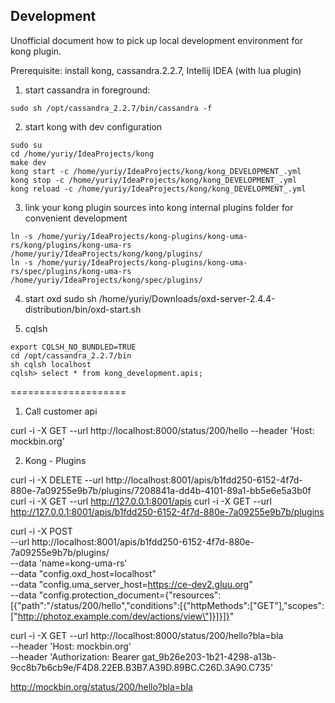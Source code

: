 ## Development
  
Unofficial document how to pick up local development environment for kong plugin. 

Prerequisite: install kong, cassandra.2.2.7, Intellij IDEA (with lua plugin)

1. start cassandra in foreground:
```
sudo sh /opt/cassandra_2.2.7/bin/cassandra -f
```

2. start kong with dev configuration
 ```
sudo su
cd /home/yuriy/IdeaProjects/kong
make dev
kong start -c /home/yuriy/IdeaProjects/kong/kong_DEVELOPMENT_.yml
kong stop -c /home/yuriy/IdeaProjects/kong/kong_DEVELOPMENT_.yml
kong reload -c /home/yuriy/IdeaProjects/kong/kong_DEVELOPMENT_.yml
```

3. link your kong plugin sources into kong internal plugins folder for convenient development
```
ln -s /home/yuriy/IdeaProjects/kong-plugins/kong-uma-rs/kong/plugins/kong-uma-rs /home/yuriy/IdeaProjects/kong/kong/plugins/
ln -s /home/yuriy/IdeaProjects/kong-plugins/kong-uma-rs/spec/plugins/kong-uma-rs /home/yuriy/IdeaProjects/kong/spec/plugins/
```

4. start oxd
sudo sh /home/yuriy/Downloads/oxd-server-2.4.4-distribution/bin/oxd-start.sh

5. cqlsh
```
export CQLSH_NO_BUNDLED=TRUE
cd /opt/cassandra_2.2.7/bin
sh cqlsh localhost
cqlsh> select * from kong_development.apis;
```

====================
1. Call customer api

curl -i -X GET --url http://localhost:8000/status/200/hello --header 'Host: mockbin.org'
  
2. Kong - Plugins

curl -i -X DELETE --url http://localhost:8001/apis/b1fdd250-6152-4f7d-880e-7a09255e9b7b/plugins/7208841a-dd4b-4101-89a1-bb5e6e5a3b0f
curl -i -X GET --url http://127.0.0.1:8001/apis
curl -i -X GET --url http://127.0.0.1:8001/apis/b1fdd250-6152-4f7d-880e-7a09255e9b7b/plugins
                                     
curl -i -X POST \
  --url http://localhost:8001/apis/b1fdd250-6152-4f7d-880e-7a09255e9b7b/plugins/ \
  --data 'name=kong-uma-rs' \
  --data "config.oxd_host=localhost" \
  --data "config.uma_server_host=https://ce-dev2.gluu.org" \
  --data "config.protection_document={\"resources\":[{\"path\":\"/status/200/hello\",\"conditions\":[{\"httpMethods\":[\"GET\"],\"scopes\":[\"http://photoz.example.com/dev/actions/view\"]}]}]}"

curl -i -X GET --url http://localhost:8000/status/200/hello?bla=bla \
  --header 'Host: mockbin.org' \
  --header 'Authorization: Bearer gat_9b26e203-1b21-4298-a13b-9cc8b7b6cb9e/F4D8.22EB.B3B7.A39D.89BC.C26D.3A90.C735'
 
http://mockbin.org/status/200/hello?bla=bla



























  